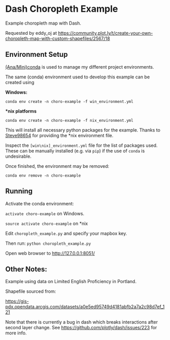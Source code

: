 # Dash Choropleth Example

Example choropleth map with Dash.

Requested by eddy_oj at https://community.plot.ly/t/create-your-own-choropleth-map-with-custom-shapefiles/2567/18

## Environment Setup

[(Ana/Mini)conda](https://conda.io/docs/user-guide/install/download.html) is used to manage my different project environments.

The same (conda) environment used to develop this example can be created using

**Windows:**

`conda env create -n choro-example -f win_environment.yml`

**\*nix platforms**

`conda env create -n choro-example -f nix_environment.yml`

This will install all necessary python packages for the example. Thanks to [Steve98654](https://github.com/steve98654) for providing the \*nix environment file.

Inspect the `[win\nix]_environment.yml` file for the list of packages used.
These can be manually installed (e.g. via `pip`) if the use of `conda` is undesirable.

Once finished, the environment may be removed:

`conda env remove -n choro-example`

## Running

Activate the conda environment:

`activate choro-example` on Windows.

`source activate choro-example` on \*nix

Edit `choropleth_example.py` and specify your mapbox key.

Then run: `python choropleth_example.py`

Open web browser to http://127.0.0.1:8051/

## Other Notes:

Example using data on Limited English Proficiency in Portland.

Shapefile sourced from:

https://gis-pdx.opendata.arcgis.com/datasets/a0e5ed95749d4181abfb2a7a2c98d7ef_121


Note that there is currently a bug in dash which breaks interactions after second layer change.
See https://github.com/plotly/dash/issues/223 for more info.
